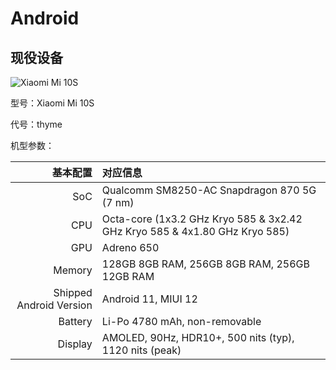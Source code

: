 # Android

## 现役设备

![Xiaomi Mi 10S](https://cdn.cnbj0.fds.api.mi-img.com/b2c-shopapi-pms/pms_1615342326.05373482.jpg "Xiaomi Mi 10S")

型号：Xiaomi Mi 10S

代号：thyme

机型参数：

|                基本配置 | 对应信息                                                                   |
| ----------------------: | :------------------------------------------------------------------------- |
|                     SoC | Qualcomm SM8250-AC Snapdragon 870 5G (7 nm)                                |
|                     CPU | Octa-core (1x3.2 GHz Kryo 585 & 3x2.42 GHz Kryo 585 & 4x1.80 GHz Kryo 585) |
|                     GPU | Adreno 650                                                                 |
|                  Memory | 128GB 8GB RAM, 256GB 8GB RAM, 256GB 12GB RAM                               |
| Shipped Android Version | Android 11, MIUI 12                                                        |
|                 Battery | Li-Po 4780 mAh, non-removable                                              |
|                 Display | AMOLED, 90Hz, HDR10+, 500 nits (typ), 1120 nits (peak)                     |
